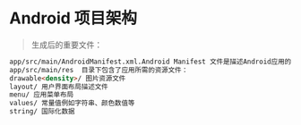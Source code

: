 # Android 项目架构
> 生成后的重要文件：
```markdown
app/src/main/AndroidManifest.xml.Android Manifest 文件是描述Android应用的基本信息，并定义了应用中的各个组件（Actively）是一种组件。
app/src/main/res  目录下包含了应用所需的资源文件：
drawable<density>/ 图片资源文件
layout/ 用户界面布局描述文件
menu/ 应用菜单布局
values/ 常量值例如字符串、颜色数值等
string/ 国际化数据
```
